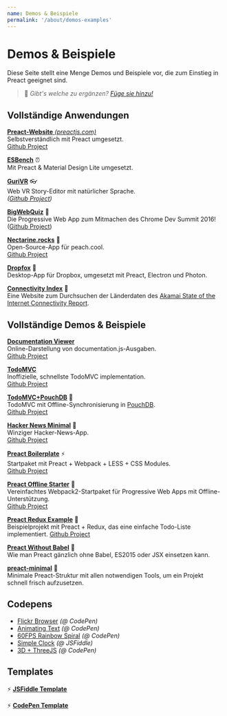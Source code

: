 ```yaml
---
name: Demos & Beispiele
permalink: '/about/demos-examples'
---
```


# Demos & Beispiele

Diese Seite stellt eine Menge Demos und Beispiele vor, die zum Einstieg in Preact geeignet sind.

> :information_desk_person: _Gibt's welche zu ergänzen?
> [Füge sie hinzu!](https://github.com/developit/preact-www/blob/master/content/about/demos-examples.md)_


## Vollständige Anwendungen

[**Preact-Website** _(preactjs.com)_](https://preactjs.com)  
Selbstverständlich mit Preact umgesetzt.  
[Github Project](https://github.com/developit/preact-www)

**[ESBench](http://esbench.com)** :alarm_clock:  
Mit Preact & Material Design Lite umgesetzt.

[**GuriVR**](https://gurivr.com) :eyeglasses:  
Web VR Story-Editor mit natürlicher Sprache.  
_([Github Project](https://github.com/opennewslabs/guri-vr))_

[**BigWebQuiz**](https://bigwebquiz.com) :game_die:  
Die Progressive Web App zum Mitmachen des Chrome Dev Summit 2016!  
([Github Project](https://github.com/jakearchibald/big-web-quiz))

**[Nectarine.rocks](http://nectarine.rocks)** :peach:  
Open-Source-App für peach.cool.  
[Github Project](https://github.com/developit/nectarine)

**[Dropfox](https://github.com/developit/dropfox)** :wolf:  
Desktop-App für Dropbox, umgesetzt mit Preact, Electron und Photon.

**[Connectivity Index](https://cindex.co)** :iphone:  
Eine Website zum Durchsuchen der Länderdaten des [Akamai State of the Internet Connectivity Report](https://content.akamai.com/PG7010-Q2-2016-SOTI-Connectivity-Report.html).


## Vollständige Demos & Beispiele

**[Documentation Viewer](https://documentation-viewer.firebaseapp.com)**  
Online-Darstellung von documentation.js-Ausgaben.  
[Github Project](https://github.com/developit/documentation-viewer)

**[TodoMVC](http://developit.github.io/preact-todomvc/)**  
Inoffizielle, schnellste TodoMVC implementation.  
[Github Project](https://github.com/developit/preact-todomvc)

**[TodoMVC+PouchDB](http://katopz.github.io/preact-todomvc-pouchdb/)** :floppy_disk:  
TodoMVC mit Offline-Synchronisierung in [PouchDB](https://pouchdb.com/).  
[Github Project](https://github.com/katopz/preact-todomvc-pouchdb)

**[Hacker News Minimal](https://developit.github.io/hn_minimal/)** :newspaper:  
Winziger Hacker-News-App.  
[Github Project](https://github.com/developit/hn_minimal)

**[Preact Boilerplate](https://preact-boilerplate.surge.sh)** :zap:  
Startpaket mit Preact + Webpack + LESS + CSS Modules.  
[Github Project](https://github.com/developit/preact-boilerplate)

**[Preact Offline Starter](https://preact-starter.now.sh)** :100:  
Vereinfachtes Webpack2-Startpaket für Progressive Web Apps mit Offline-Unterstützung.  
[Github Project](https://github.com/lukeed/preact-starter)

**[Preact Redux Example](https://preact-redux-example.surge.sh)** :repeat:  
Beispielprojekt mit Preact + Redux, das eine einfache Todo-Liste implementiert.
[Github Project](https://github.com/developit/preact-redux-example)

**[Preact Without Babel](https://github.com/developit/preact-without-babel)** :horse:  
Wie man Preact gänzlich ohne Babel, ES2015 oder JSX einsetzen kann.

**[preact-minimal](https://github.com/aganglada/preact-minimal)** :rocket:  
Minimale Preact-Struktur mit allen notwendigen Tools, um ein Projekt schnell frisch aufzusetzen.


## Codepens

- [Flickr Browser](http://codepen.io/developit/full/VvMZwK/) _(@ CodePen)_
- [Animating Text](http://codepen.io/developit/full/LpNOdm/) _(@ CodePen)_
- [60FPS Rainbow Spiral](http://codepen.io/developit/full/xGoagz/) _(@ CodePen)_
- [Simple Clock](http://jsfiddle.net/developit/u9m5x0L7/embedded/result,js/) _(@ JSFiddle)_
- [3D + ThreeJS](http://codepen.io/developit/pen/PPMNjd?editors=0010) _(@ CodePen)_


## Templates

:zap: [**JSFiddle Template**](https://jsfiddle.net/developit/rs6zrh5f/embedded/result/)

:zap: [**CodePen Template**](http://codepen.io/developit/pen/pgaROe?editors=0010)
